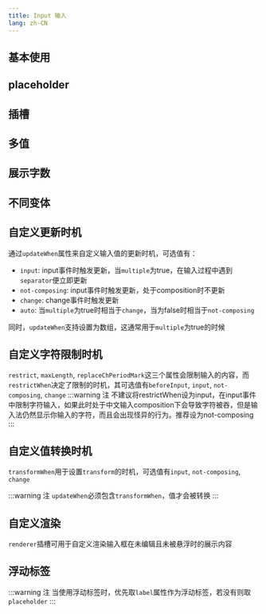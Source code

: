 ```yaml
---
title: Input 输入
lang: zh-CN
---
```


## 基本使用

<!-- @Code:basicUsage -->

## placeholder

<!-- @Code:placeholder -->

## 插槽

<!-- @Code:slots -->

## 多值

<!-- @Code:multiple -->

## 展示字数

<!-- @Code:showLengthInfo -->

## 不同变体

<!-- @Code:differentVariants -->

## 自定义更新时机
通过`updateWhen`属性来自定义输入值的更新时机，可选值有：
- `input`: input事件时触发更新，当`multiple`为true，在输入过程中遇到`separator`便立即更新
- `not-composing`: input事件时触发更新，处于composition时不更新
- `change`: change事件时触发更新
- `auto`: 当`multiple`为true时相当于`change`，当为false时相当于`not-composing`

同时，`updateWhen`支持设置为数组，这通常用于`multiple`为true的时候
<!-- @Code:updateWhen -->

## 自定义字符限制时机
`restrict`, `maxLength`, `replaceChPeriodMark`这三个属性会限制输入的内容，而`restrictWhen`决定了限制的时机，其可选值有`beforeInput`, `input`, `not-composing`, `change`
:::warning 注
不建议将restrictWhen设为input，在input事件中限制字符输入，如果此时处于中文输入composition下会导致字符被吞，但是输入法仍然显示你输入的字符，而且会出现怪异的行为。推荐设为not-composing
:::
<!-- @Code:restrictWhen -->

## 自定义值转换时机
`transformWhen`用于设置`transform`的时机，可选值有`input`, `not-composing`, `change`

<!-- @Code:transformWhen -->
:::warning 注
`updateWhen`必须包含`transformWhen`，值才会被转换
:::

## 自定义渲染

`renderer`插槽可用于自定义渲染输入框在未编辑且未被悬浮时的展示内容

<!-- @Code:renderer -->

## 浮动标签

<!-- @Code:floatLabel -->

:::warning 注
当使用浮动标签时，优先取`label`属性作为浮动标签，若没有则取`placeholder`
:::
